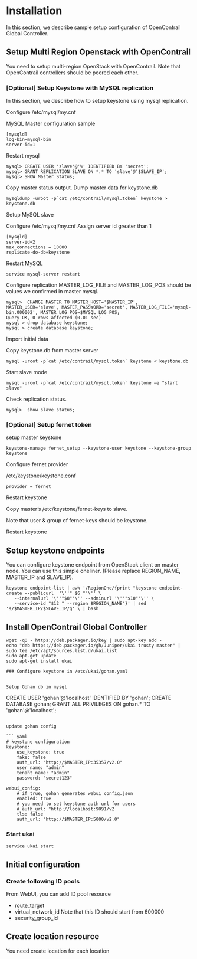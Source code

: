 # Installation

In this section, we describe sample setup configuration of
OpenContrail Global Controller.

## Setup Multi Region Openstack with OpenContrail

You need to setup multi-region OpenStack with OpenContrail.
Note that OpenContrail controllers should be peered each other.

### [Optional] Setup Keystone with MySQL replication

In this section, we describe how to setup keystone using mysql replication.

Configure /etc/mysql/my.cnf

MySQL Master configuration sample

```
[mysqld]
log-bin=mysql-bin
server-id=1
```

Restart mysql

```
mysql> CREATE USER 'slave'@'%' IDENTIFIED BY 'secret';
mysql> GRANT REPLICATION SLAVE ON *.* TO 'slave’@’$SLAVE_IP';
mysql> SHOW Master Status;
```

Copy master status output.
Dump master data for keystone.db

```
mysqldump -uroot -p`cat /etc/contrail/mysql.token` keystone > keystone.db
```

Setup MySQL slave

Configure /etc/mysql/my.cnf
Assign server id greater than 1

```
[mysqld]
server-id=2
max_connections = 10000
replicate-do-db=keystone
```

Restart MySQL

```
service mysql-server restart
```

Configure replication
MASTER_LOG_FILE and MASTER_LOG_POS should be values we confirmed in master mysql.

```
mysql>  CHANGE MASTER TO MASTER_HOST='$MASTER_IP', MASTER_USER='slave', MASTER_PASSWORD='secret', MASTER_LOG_FILE='mysql-bin.000002', MASTER_LOG_POS=$MYSQL_LOG_POS;
Query OK, 0 rows affected (0.01 sec)
mysql > drop database keystone;
mysql > create database keystone;
```

Import initial data

Copy keystone.db from master server

```
mysql -uroot -p`cat /etc/contrail/mysql.token` keystone < keystone.db
```

Start slave mode

```
mysql -uroot -p`cat /etc/contrail/mysql.token` keystone –e "start slave"
```

Check replication status.

```
mysql>  show slave status;
```

### [Optional] Setup fernet token

setup master keystone

```
keystone-manage fernet_setup --keystone-user keystone --keystone-group keystone
```

Configure fernet provider

/etc/keystone/keystone.conf

```
provider = fernet
```

Restart keystone

Copy master’s /etc/keystone/fernet-keys to slave.

Note that user & group of fernet-keys should be keystone.

Restart keystone


## Setup keystone endpoints

You can configure keystone endpoint from OpenStack client on master node.
You can use this simple oneliner. (Please replace REGION_NAME, MASTER_IP and SLAVE_IP).

```
keystone endpoint-list | awk '/RegionOne/{print "keystone endpoint-create --publicurl  '\''" $6 "'\'' \
   --internalurl '\''"$8"'\'' --adminurl '\''"$10"'\'' \
   --service-id "$12 " --region $REGION_NAME"}' | sed 's/$MASTER_IP/$SLAVE_IP/g' \ | bash
```

## Install OpenContrail Global Controller

```
wget -qO - https://deb.packager.io/key | sudo apt-key add -
echo "deb https://deb.packager.io/gh/Juniper/ukai trusty master" | sudo tee /etc/apt/sources.list.d/ukai.list
sudo apt-get update
sudo apt-get install ukai

### Configure keystone in /etc/ukai/gohan.yaml


Setup Gohan db in mysql

```
CREATE USER 'gohan'@'localhost' IDENTIFIED BY 'gohan';
CREATE DATABASE gohan;
GRANT ALL PRIVILEGES ON gohan.* TO 'gohan'@'localhost';
```

update gohan config

``` yaml
# keystone configuration
keystone:
    use_keystone: true
    fake: false
    auth_url: "http://$MASTER_IP:35357/v2.0"
    user_name: "admin"
    tenant_name: "admin"
    password: "secret123"

webui_config:
    # if true, gohan generates webui config.json
    enabled: true
    # you need to set keystone auth url for users
    # auth_url: "http://localhost:9091/v2
    tls: false
    auth_url: "http://$MASTER_IP:5000/v2.0"
```

### Start ukai

```
service ukai start
```

## Initial configuration

### Create following ID pools

From WebUI, you can add ID pool resource

- route_target
- virtual_network_id   Note that this ID should start from 600000
- security_group_id

## Create location resource

You need create location for each location